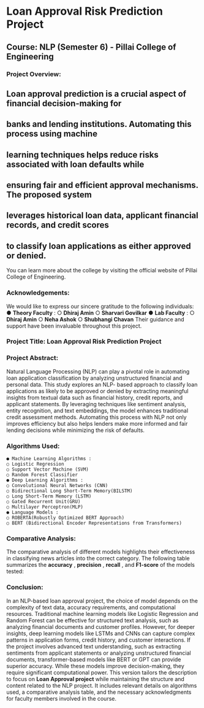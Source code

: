 # Loan Approval Risk Prediction Project

## Course: NLP (Semester 6) - Pillai College of Engineering

### Project Overview:

## Loan approval prediction is a crucial aspect of financial decision-making for

## banks and lending institutions. Automating this process using machine

## learning techniques helps reduce risks associated with loan defaults while

## ensuring fair and efficient approval mechanisms. The proposed system

## leverages historical loan data, applicant financial records, and credit scores

## to classify loan applications as either approved or denied.

You can learn more about the college by visiting the official website of Pillai College of
Engineering.

### Acknowledgements:

We would like to express our sincere gratitude to the following individuals:
● **Theory Faculty** :
○ **Dhiraj Amin**
○ **Sharvari Govilkar**
● **Lab Faculty** :
○ **Dhiraj Amin**
○ **Neha Ashok**
○ **Shubhangi Chavan**
Their guidance and support have been invaluable throughout this project.

### Project Title: Loan Approval Risk Prediction Project


### Project Abstract:

Natural Language Processing (NLP) can play a pivotal role in automating loan application
classification by analyzing unstructured financial and personal data. This study explores an
NLP- based approach to classify loan applications as likely to be approved or denied by
extracting meaningful insights from textual data such as financial history, credit reports, and
applicant statements. By leveraging techniques like sentiment analysis, entity recognition, and
text embeddings, the model enhances traditional credit assessment methods. Automating this
process with NLP not only improves efficiency but also helps lenders make more informed and
fair lending decisions while minimizing the risk of defaults.

### Algorithms Used:

```
● Machine Learning Algorithms :
○ Logistic Regression
○ Support Vector Machine (SVM)
○ Random Forest Classifier
● Deep Learning Algorithms :
○ Convolutional Neural Networks (CNN)
○ Bidirectional Long Short-Term Memory(BILSTM)
○ Long Short-Term Memory (LSTM)
○ Gated Recurrent Unit(GRU)
○ Multilayer Perceptron(MLP)
● Language Models :
○ ROBERTA(Robustly Optimized BERT Approach)
○ BERT (Bidirectional Encoder Representations from Transformers)
```

### Comparative Analysis:

The comparative analysis of different models highlights their effectiveness in classifying news
articles into the correct category. The following table summarizes the **accuracy** , **precision** ,
**recall** , and **F1-score** of the models tested:


### Conclusion:

In an NLP-based loan approval project, the choice of model depends on the complexity of text
data, accuracy requirements, and computational resources. Traditional machine learning
models like Logistic Regression and Random Forest can be effective for structured text
analysis, such as analyzing financial documents and customer profiles. However, for deeper
insights, deep learning models like LSTMs and CNNs can capture complex patterns in
application forms, credit history, and customer interactions. If the project involves advanced text
understanding, such as extracting sentiments from applicant statements or analyzing
unstructured financial documents, transformer-based models like BERT or GPT can provide
superior accuracy. While these models improve decision-making, they require significant
computational power.
This version tailors the description to focus on **Loan Approval project** while maintaining the
structure and content related to the NLP project. It includes relevant details on algorithms used,
a comparative analysis table, and the necessary acknowledgments for faculty members
involved in the course.



